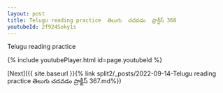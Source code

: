 ```yaml
---
layout: post
title: Telugu reading practice  తెలుగు  చదవడం  ప్రాక్టీస్ 368
youtubeId: 2f924Soky1s
---
```

 
 
Telugu reading practice
 
 
 
 
 


{% include youtubePlayer.html id=page.youtubeId %}
 
[Next]({{ site.baseurl }}{% link  split2/_posts/2022-09-14-Telugu reading practice  తెలుగు  చదవడం  ప్రాక్టీస్ 367.md%})
 
